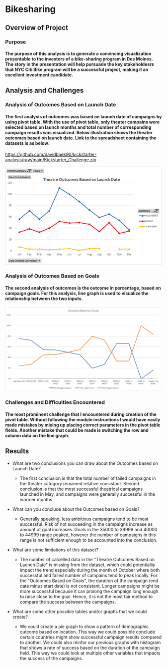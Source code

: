 # Bikesharing

## Overview of Project

### Purpose

#### The purpose of this analysis is to generate a convincing visualization presentable to the investors of a bike-sharing program in Des Moines. The story in the presentation will help pursuade the key stakeholdesrs that NYC Citi Bike program will be a successful project, making it an excellent investment candidate.

## Analysis and Challenges

### Analysis of Outcomes Based on Launch Date

#### The first analysis of outcomes was based on launch date of campaigns by using pivot table. With the use of pivot table, only theater campains were selected based on launch months and total number of corresponding campaign results was visualized. Below illustration shows the theater outcomes based on launch date. Link to the spreadsheet containing the datasets is as below:

https://github.com/davidbaek90/kickstarter-analysis/raw/main/Kickstarter_Challenge.zip

![Theater_Outcomes_vs_Launch](https://raw.githubusercontent.com/davidbaek90/kickstarter-analysis/main/resources/Theater_Outcomes_vs_Launch.png)

### Analysis of Outcomes Based on Goals

#### The second analysis of outcomes is the outcome in percentage, based on campaign goals. For this analysis, line graph is used to visualize the relationship between the two inputs.

![Outcomes_vs_Goals](https://raw.githubusercontent.com/davidbaek90/kickstarter-analysis/main/resources/Outcomes_vs_Goals.png)

### Challenges and Difficulties Encountered

#### The most prominent challenge that I encountered during creation of the pivot table. Without following the module instructions I would have easily made mistakes by mixing up placing correct parameters in the pivot table fields. Another mistake that could be made is switching the row and column data on the line graph.

## Results

- What are two conclusions you can draw about the Outcomes based on Launch Date?
  - The first conclusion is that the total number of failed campaigns in the theater catogory remained relative consistant. Second conclusion is that the most successful theatrical campaigns launched in May, and campaigns were generally successful in the warmer months.

- What can you conclude about the Outcomes based on Goals?
  - Generally speaking, less ambitious campaigns tend to be most successful. Risk of not succeeding in the campaigns increase as amount of goal increases. Goals in the 35000 to 39999 and 40000 to 44999 range peaked, however the number of campaigns in this range is not sufficient enough to be accounted into the conclusion.

- What are some limitations of this dataset?
  - The number of calcelled data in the "Theatre Outcomes Based on Launch Date" is missing from the dataset, which could potentialliy impact the trend especially during the month of October where both successful and failed number of campains tend to peak locally. For the "Outcomes Based on Goals", the duration of the campaign (end date minus start date) is not consistant. Longer campaigns might be more successful because it can prolong the campaign long enough to raise close to the goal. Hence, it is not the most fair method to compare the success between the campaigns.

- What are some other possible tables and/or graphs that we could create?
  - We could create a pie graph to show a pattern of demographic outcome based on location. This way we could possible conclude certain countries might show successful campaign results compared to another. We could also reinfor our previous graphs with histogram that shows a rate of success based on the duration of the campaign held. This way we could look at multiple other variables that impacts the success of the campaigns.
